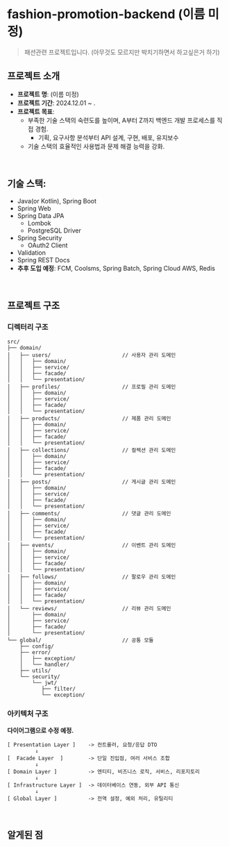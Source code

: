# fashion-promotion-backend (이름 미정)
> 패션관련 프로젝트입니다. (아무것도 모르지만 박치기하면서 하고싶은거 하기)

## 프로젝트 소개
- **프로젝트 명**: (이름 미정)
- **프로젝트 기간**: 2024.12.01 ~ .
- **프로젝트 목표**:
  - 부족한 기술 스택의 숙련도를 높이며, A부터 Z까지 백엔드 개발 프로세스를 직접 경험.
    - 기획, 요구사항 분석부터 API 설계, 구현, 배포, 유지보수
  - 기술 스택의 효율적인 사용법과 문제 해결 능력을 강화. 

<br>

## 기술 스택:
- Java(or Kotlin), Spring Boot
- Spring Web
- Spring Data JPA
    - Lombok
    - PostgreSQL Driver
- Spring Security
    - OAuth2 Client
- Validation
- Spring REST Docs
- **추후 도입 예정**: FCM, Coolsms, Spring Batch, Spring Cloud AWS, Redis

<br>

## 프로젝트 구조
### 디렉터리 구조
```plantuml
src/
├── domain/                          
│   ├── users/                       // 사용자 관리 도메인
│   │   ├── domain/                  
│   │   ├── service/                 
│   │   ├── facade/                  
│   │   └── presentation/            
│   ├── profiles/                    // 프로필 관리 도메인
│   │   ├── domain/                  
│   │   ├── service/                 
│   │   ├── facade/                  
│   │   └── presentation/            
│   ├── products/                    // 제품 관리 도메인
│   │   ├── domain/                  
│   │   ├── service/                 
│   │   ├── facade/                  
│   │   └── presentation/            
│   ├── collections/                 // 컬렉션 관리 도메인
│   │   ├── domain/                  
│   │   ├── service/                 
│   │   ├── facade/                  
│   │   └── presentation/            
│   ├── posts/                       // 게시글 관리 도메인
│   │   ├── domain/                  
│   │   ├── service/                 
│   │   ├── facade/                  
│   │   └── presentation/            
│   ├── comments/                    // 댓글 관리 도메인
│   │   ├── domain/                  
│   │   ├── service/                 
│   │   ├── facade/                  
│   │   └── presentation/            
│   ├── events/                      // 이벤트 관리 도메인
│   │   ├── domain/                  
│   │   ├── service/                 
│   │   ├── facade/                  
│   │   └── presentation/            
│   ├── follows/                     // 팔로우 관리 도메인
│   │   ├── domain/                  
│   │   ├── service/                 
│   │   ├── facade/                  
│   │   └── presentation/            
│   └── reviews/                     // 리뷰 관리 도메인
│       ├── domain/                  
│       ├── service/                 
│       ├── facade/                  
│       └── presentation/            
└── global/                          // 공통 모듈
    ├── config/                      
    ├── error/      
    │   ├── exception/
    │   └── handler/                 
    ├── utils/                       
    └── security/   
        └── jwt/
           ├── filter/
           └── exception/                      
```

### 아키텍처 구조
**다이어그램으로 수정 예정.**
```plantuml
[ Presentation Layer ]    -> 컨트롤러, 요청/응답 DTO
         ↓
[  Facade Layer  ]        -> 단일 진입점, 여러 서비스 조합
         ↓
[ Domain Layer ]          -> 엔티티, 비즈니스 로직, 서비스, 리포지토리
         ↓
[ Infrastructure Layer ]  -> 데이터베이스 연동, 외부 API 통신
         ↓
[ Global Layer ]          -> 전역 설정, 예외 처리, 유틸리티
```

<br>

## 알게된 점